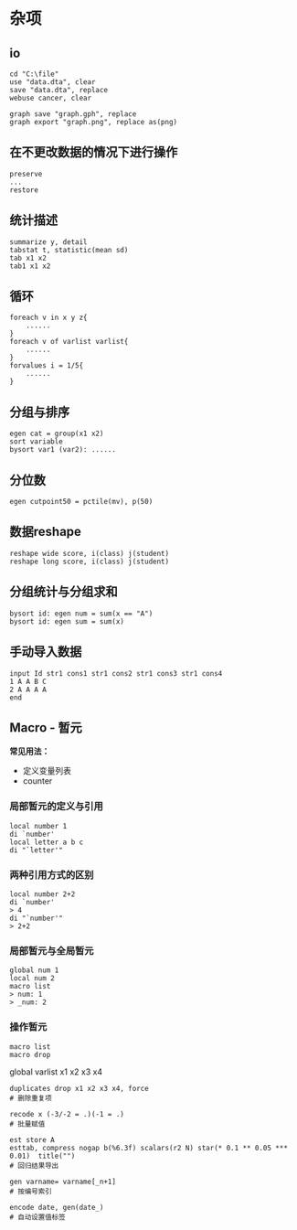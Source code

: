 # 杂项

## io

```
cd "C:\file"
use "data.dta", clear
save "data.dta", replace
webuse cancer, clear

graph save "graph.gph", replace
graph export "graph.png", replace as(png)
```

## 在不更改数据的情况下进行操作

```
preserve
...
restore
```

## 统计描述

```
summarize y, detail
tabstat t, statistic(mean sd)
tab x1 x2
tab1 x1 x2
```

## 循环

```
foreach v in x y z{
    ......
}
foreach v of varlist varlist{
    ......
}
forvalues i = 1/5{
    ......
}
```

## 分组与排序

```
egen cat = group(x1 x2)
sort variable
bysort var1 (var2): ......
```

## 分位数

```
egen cutpoint50 = pctile(mv), p(50)
```

## 数据reshape

```
reshape wide score, i(class) j(student) 
reshape long score, i(class) j(student) 
```

## 分组统计与分组求和

```
bysort id: egen num = sum(x == "A")
bysort id: egen sum = sum(x)
```

## 手动导入数据

```
input Id str1 cons1 str1 cons2 str1 cons3 str1 cons4
1 A A B C
2 A A A A
end
```

## Macro - 暂元

**常见用法：**

* 定义变量列表
* counter

### 局部暂元的定义与引用

```
local number 1
di `number'
local letter a b c
di "`letter'"
```

### 两种引用方式的区别

```
local number 2+2
di `number'
> 4
di "`number'"
> 2+2
```

### 局部暂元与全局暂元

```
global num 1
local num 2
macro list
> num: 1
> _num: 2
```

### 操作暂元

```
macro list
macro drop
```


global varlist x1 x2 x3 x4

```
duplicates drop x1 x2 x3 x4, force
# 删除重复项

recode x (-3/-2 = .)(-1 = .)
# 批量赋值

est store A
esttab, compress nogap b(%6.3f) scalars(r2 N) star(* 0.1 ** 0.05 *** 0.01)  title("")
# 回归结果导出

gen varname= varname[_n+1]
# 按编号索引

encode date, gen(date_)
# 自动设置值标签
```
